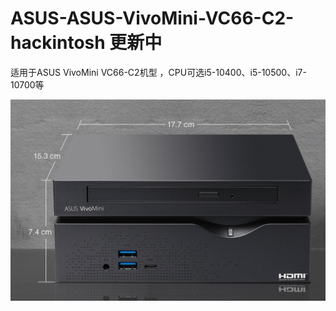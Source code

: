 # ASUS-ASUS-VivoMini-VC66-C2-hackintosh  更新中

适用于ASUS VivoMini VC66-C2机型 ，CPU可选i5-10400、i5-10500、i7-10700等

![](https://github.com/Xmingbai/ASUS-ASUS-VivoMini-VC66-C2-hackintosh/blob/main/1.png)


